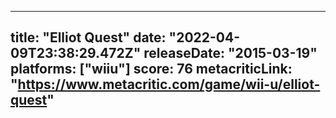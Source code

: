 
---
title: "Elliot Quest"
date: "2022-04-09T23:38:29.472Z"
releaseDate: "2015-03-19"
platforms: ["wiiu"]
score: 76
metacriticLink: "https://www.metacritic.com/game/wii-u/elliot-quest"
---
